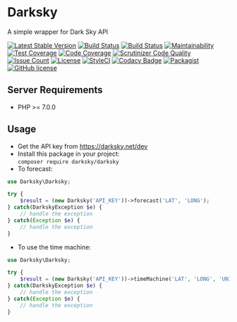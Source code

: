 # Darksky
A simple wrapper for Dark Sky API

[![Latest Stable Version](https://poser.pugx.org/darksky/darksky/v/stable)](https://packagist.org/packages/darksky/darksky)
[![Build Status](https://travis-ci.org/iranianpep/darksky.svg?branch=master)](https://travis-ci.org/iranianpep/darksky)
[![Build Status](https://scrutinizer-ci.com/g/iranianpep/darksky/badges/build.png?b=master)](https://scrutinizer-ci.com/g/iranianpep/darksky/build-status/master)
[![Maintainability](https://api.codeclimate.com/v1/badges/b30e33cb9589bffbe46e/maintainability)](https://codeclimate.com/github/iranianpep/darksky/maintainability)
[![Test Coverage](https://api.codeclimate.com/v1/badges/b30e33cb9589bffbe46e/test_coverage)](https://codeclimate.com/github/iranianpep/darksky/test_coverage)
[![Code Coverage](https://scrutinizer-ci.com/g/iranianpep/darksky/badges/coverage.png?b=master)](https://scrutinizer-ci.com/g/iranianpep/darksky/?branch=master)
[![Scrutinizer Code Quality](https://scrutinizer-ci.com/g/iranianpep/darksky/badges/quality-score.png?b=master)](https://scrutinizer-ci.com/g/iranianpep/darksky/?branch=master)
[![Issue Count](https://codeclimate.com/github/iranianpep/darksky/badges/issue_count.svg)](https://codeclimate.com/github/iranianpep/darksky)
[![License](https://poser.pugx.org/darksky/darksky/license)](https://packagist.org/packages/darksky/darksky)
[![StyleCI](https://styleci.io/repos/96892746/shield?branch=master)](https://styleci.io/repos/96892746)
[![Codacy Badge](https://api.codacy.com/project/badge/Grade/8575ff8e33034e0a81cedd9464ac359a)](https://www.codacy.com/app/iranianpep/darksky?utm_source=github.com&amp;utm_medium=referral&amp;utm_content=iranianpep/darksky&amp;utm_campaign=Badge_Grade)
[![Packagist](https://img.shields.io/packagist/dt/darksky/darksky.svg)](https://packagist.org/packages/darksky/darksky)
[![GitHub license](https://img.shields.io/badge/license-MIT-blue.svg)](https://raw.githubusercontent.com/iranianpep/darksky/master/LICENSE)

## Server Requirements
- PHP >= 7.0.0

## Usage
- Get the API key from https://darksky.net/dev
- Install this package in your project:<br> `composer require darksky/darksky`
- To forecast:
```php
use Darksky\Darksky;

try {
    $result = (new Darksky('API_KEY'))->forecast('LAT', 'LONG');
} catch(DarkskyException $e) {
    // handle the exception
} catch(Exception $e) {
    // handle the exception
}
```

- To use the time machine:
```php
use Darksky\Darksky;

try {
    $result = (new Darksky('API_KEY'))->timeMachine('LAT', 'LONG', 'UNIX_TIME');
} catch(DarkskyException $e) {
    // handle the exception
} catch(Exception $e) {
    // handle the exception
}
```
